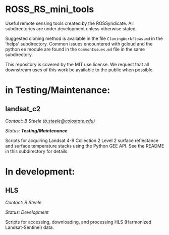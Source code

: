 # ROSS_RS_mini_tools

Useful remote sensing tools created by the ROSSyndicate. All subdirectories are under development unless otherwise stated. 

Suggested cloning method is available in the file `CloningWorkflows.md` in the 'helps' subdirectory. Common issues encountered with gcloud and the python ee module are found in the `CommonIssues.md` file in the same subdirectory.

This repository is covered by the MIT use license. We request that all downstream uses of this work be available to the public when possible.

# in Testing/Maintenance:

## landsat_c2

*Contact: B Steele (b.steele@colostate.edu)*

*Status: __Testing/Maintenance__*

Scripts for acquiring Landsat 4-9 Collection 2 Level 2 surface reflectance and surface temperature stacks using the Python GEE API. See the README in this subdirectory for details.

# In development:

## HLS 

*Contact: B Steele*

*Status: Development*

Scripts for accessing, downloading, and processing HLS (Harmonized Landsat-Sentinel) data.
